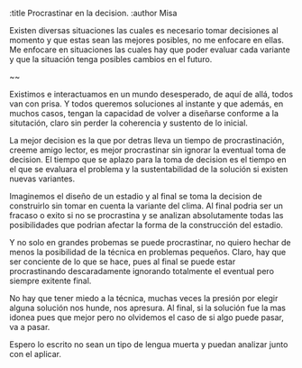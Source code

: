 :title Procrastinar en la decision.
:author Misa

Existen diversas situaciones las cuales es necesario tomar decisiones al momento
y que estas sean las mejores posibles, no me enfocare en ellas. Me enfocare
en situaciones las cuales hay que poder evaluar cada variante y que la situación
tenga posibles cambios en el futuro.

~~

Existimos e interactuamos en un mundo desesperado, de aquí de allá, todos van
con prisa. Y todos queremos soluciones al instante y que además, en muchos
casos, tengan la capacidad de volver a diseñarse conforme a la situtación,
claro sin perder la coherencia y sustento de lo inicial.<br/>

La mejor decision es la que por detras lleva un tiempo de procrastinación, 
creeme amigo lector, es mejor procrastinar sin ignorar la eventual toma de decision. El tiempo que se aplazo para la toma de decision es el tiempo en el
que se evaluara el problema y la sustentabilidad de la solución si existen nuevas variantes.<br/>

Imaginemos el diseño de un estadio y al final se toma la decision de
construirlo sin tomar en cuenta la variante del clima. Al final podria ser un
fracaso o exito si no se procrastina y se analizan absolutamente todas las posibilidades que podrian afectar la forma de la construcción del estadio.<br/>

Y no solo en grandes probemas se puede procrastinar, no quiero hechar de
menos la posibilidad de la técnica en problemas pequeños. Claro, hay que ser conciente de lo que se hace, pues al final se puede estar procrastinando descaradamente ignorando totalmente el eventual pero siempre exitente final.<br/>

No hay que tener miedo a la técnica, muchas veces la presión por elegir alguna
solución nos hunde, nos apresura. Al final, si la solución fue la mas idonea
pues que mejor pero no olvidemos el caso de si algo puede pasar, va a pasar.<br />

Espero lo escrito no sean un tipo de lengua muerta y puedan analizar junto
con el aplicar.
